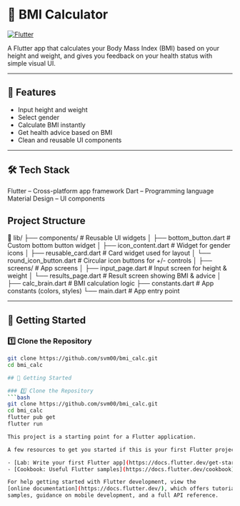 # 🧮 BMI Calculator
[![Flutter](https://img.shields.io/badge/Flutter-3.22-blue?logo=flutter)](https://flutter.dev)

A Flutter app that calculates your Body Mass Index (BMI) based on your height and weight, and gives you feedback on your health status with simple visual UI.

---

## 📌 Features
- Input height and weight
- Select gender
- Calculate BMI instantly
- Get health advice based on BMI
- Clean and reusable UI components

---

## 🛠️ Tech Stack

Flutter – Cross-platform app framework
Dart – Programming language
Material Design – UI components


## Project Structure
📂 lib/
├── components/ # Reusable UI widgets
│ ├── bottom_button.dart # Custom bottom button widget
│ ├── icon_content.dart # Widget for gender icons
│ ├── reusable_card.dart # Card widget used for layout
│ └── round_icon_button.dart # Circular icon buttons for +/- controls
│
├── screens/ # App screens
│ ├── input_page.dart # Input screen for height & weight
│ └── results_page.dart # Result screen showing BMI & advice
│
├── calc_brain.dart # BMI calculation logic
├── constants.dart # App constants (colors, styles)
└── main.dart # App entry point

---

## 🚀 Getting Started

### 1️⃣ Clone the Repository
```bash
git clone https://github.com/svm00/bmi_calc.git
cd bmi_calc

## 🚀 Getting Started

### 1️⃣ Clone the Repository
```bash
git clone https://github.com/svm00/bmi_calc.git
cd bmi_calc
flutter pub get
flutter run

This project is a starting point for a Flutter application.

A few resources to get you started if this is your first Flutter project:

- [Lab: Write your first Flutter app](https://docs.flutter.dev/get-started/codelab)
- [Cookbook: Useful Flutter samples](https://docs.flutter.dev/cookbook)

For help getting started with Flutter development, view the
[online documentation](https://docs.flutter.dev/), which offers tutorials,
samples, guidance on mobile development, and a full API reference.
